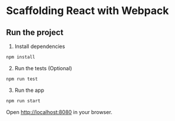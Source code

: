 # Scaffolding React with Webpack

## Run the project

1. Install dependencies

```bash
npm install
```

2. Run the tests (Optional)

```bash
npm run test
```

3. Run the app

```bash
npm run start
```

Open [http://localhost:8080](http://localhost:8080) in your browser.
